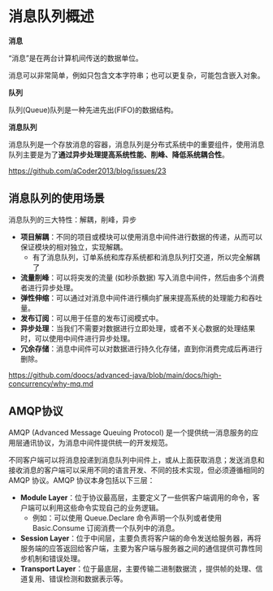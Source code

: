 # 消息队列概述





**消息**

“消息”是在两台计算机间传送的数据单位。

消息可以非常简单，例如只包含文本字符串；也可以更复杂，可能包含嵌入对象。







**队列**

队列(Queue)队列是一种先进先出(FIFO)的数据结构。



**消息队列**

消息队列是一个存放消息的容器，消息队列是分布式系统中的重要组件，使用消息队列主要是为了**通过异步处理提高系统性能、削峰、降低系统耦合性**。



https://github.com/aCoder2013/blog/issues/23



## 消息队列的使用场景

消息队列的三大特性：解耦，削峰，异步



- **项目解耦**：不同的项目或模块可以使用消息中间件进行数据的传递，从而可以保证模块的相对独立，实现解耦。
  - 有了消息队列，订单系统和库存系统都和消息队列打交道，所以完全解耦了
- **流量削峰**：可以将突发的流量 (如秒杀数据) 写入消息中间件，然后由多个消费者进行异步处理。
- **弹性伸缩**：可以通过对消息中间件进行横向扩展来提高系统的处理能力和吞吐量。
- **发布订阅**：可以用于任意的发布订阅模式中。
- **异步处理**：当我们不需要对数据进行立即处理，或者不关心数据的处理结果时，可以使用中间件进行异步处理。
- **冗余存储**：消息中间件可以对数据进行持久化存储，直到你消费完成后再进行删除。



https://github.com/doocs/advanced-java/blob/main/docs/high-concurrency/why-mq.md

## AMQP协议

AMQP (Advanced Message Queuing Protocol) 是一个提供统一消息服务的应用层通讯协议，为消息中间件提供统一的开发规范。

不同客户端可以将消息投递到消息队列中间件上，或从上面获取消息；发送消息和接收消息的客户端可以采用不同的语言开发、不同的技术实现，但必须遵循相同的 AMQP 协议。AMQP 协议本身包括以下三层：

- **Module Layer**：位于协议最高层，主要定义了一些供客户端调用的命令，客户端可以利用这些命令实现自己的业务逻辑。
  - 例如：可以使用 Queue.Declare 命令声明一个队列或者使用 Basic.Consume 订阅消费一个队列中的消息。
- **Session Layer**：位于中间层，主要负责将客户端的命令发送给服务器，再将服务端的应答返回给客户端，主要为客户端与服务器之间的通信提供可靠性同步机制和错误处理。
- **Transport Layer**：位于最底层，主要传输二进制数据流 ，提供帧的处理、信道复用、错误检测和数据表示等。





